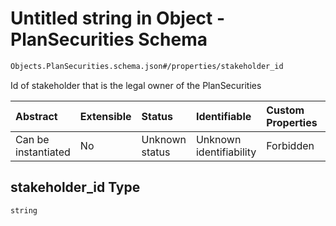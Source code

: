 # Untitled string in Object - PlanSecurities Schema

```txt
Objects.PlanSecurities.schema.json#/properties/stakeholder_id
```

Id of stakeholder that is the legal owner of the PlanSecurities

| Abstract            | Extensible | Status         | Identifiable            | Custom Properties | Additional Properties | Access Restrictions | Defined In                                                                                          |
| :------------------ | :--------- | :------------- | :---------------------- | :---------------- | :-------------------- | :------------------ | :-------------------------------------------------------------------------------------------------- |
| Can be instantiated | No         | Unknown status | Unknown identifiability | Forbidden         | Allowed               | none                | [PlanSecurities.schema.json\*](../schema/objects/PlanSecurities.schema.json "open original schema") |

## stakeholder_id Type

`string`
